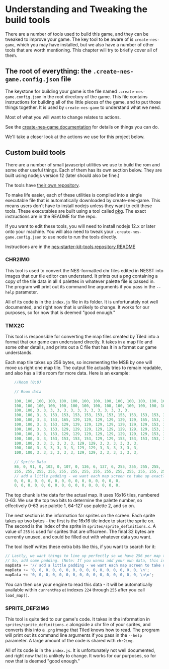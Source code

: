 # Understanding and Tweaking the build tools

There are a number of tools used to build this game, and they can be tweaked to improve your game.
The key tool to be aware of is `create-nes-game`, which you may have installed,
 but we also have a number of other tools
that are worth mentioning. This chapter will try to briefly cover all of them.

## The root of everything: the `.create-nes-game.config.json` file

The keystone for building your game is the file named `.create-nes-game.config.json` in the root directory 
of the game. 
This file contains instructions for building all of the little pieces of the game, and to put those
things together. It is used by `create-nes-game` to understand what we need.

Most of what you will want to change relates to actions.

See the 
[create-nes-game documentation](https://cppchriscpp.github.io/create-nes-game/#/?id=available-actions)
for details on things you can do. 

We'll take a closer look at the actions we use for this project below.

## Custom build tools

There are a number of small javascript utilities we use to build the rom and some other useful things. 
Each of them has its own section below. They are built using nodejs version 12 (later should also be 
fine.)

The tools have [their own repository](https://cppchriscpp.github.io/nes-starter-kit-tools).

To make life easier, each of these utilities is compiled into a single executable file that is 
automatically downloaded by create-nes-game. This means users don't have to install nodejs unless they want to 
edit these tools. These executables are built using a tool called 
[pkg](https://github.com/zeit/pkg). The exact instructions are in the README for the repo.

If you want to edit these tools, you will need to install nodejs 12.x or later onto your machine.
You will also need to tweak your `.create-nes-game.config.json` to use node to run the tools directly.

Instructions are in the 
[nes-starter-kit-tools repository README](https://cppchriscpp.github.io/nes-starter-kit-tools)

### CHR2IMG

This tool is used to convert the NES-formatted chr files edited in NESST into images that
our tile editor can understand. It prints out a png containing a copy of the tile data in all 4
palettes in whatever palette file is passed in. The program will print out its command line
arguments if you pass in the `--help` parameter. 

All of its code is in the `index.js` file in its folder. It is unfortunately
not well documented, and right now that is unlikely to change. It works for our purposes, so
for now that is deemed "good enough."

### TMX2C

This tool is responsible for converting the map files created by Tiled into a format that our game
can understand directly. It takes in a map file and some other details, and prints out a C file
that has it in a format our game understands. 

Each map tile takes up 256 bytes, so incrementing the MSB by one will move us right one map tile.
The output file actually tries to remain readable, and also has a little room for more data. Here
is an example: 

```c
    //Room (0:0)
    
    // Room data
    
    100, 100, 100, 100, 100, 100, 100, 100, 100, 100, 100, 100, 100, 100, 100, 100,
    100, 100, 100, 100, 100, 100, 100, 100, 100, 100, 100, 100, 100, 100, 100, 100,
    100, 100, 3, 3, 3, 3, 3, 3, 3, 3, 3, 3, 3, 3, 3, 3,
    100, 100, 3, 3, 153, 153, 153, 153, 153, 153, 153, 153, 153, 153, 3, 3,
    100, 100, 3, 3, 153, 165, 129, 129, 129, 129, 129, 129, 165, 153, 3, 3,
    100, 100, 3, 3, 153, 129, 129, 129, 129, 129, 129, 129, 129, 153, 3, 3,
    100, 100, 3, 3, 153, 129, 129, 129, 129, 129, 129, 129, 129, 153, 3, 3,
    100, 100, 3, 3, 153, 129, 129, 129, 129, 129, 129, 129, 129, 153, 3, 3,
    100, 100, 3, 3, 153, 153, 153, 153, 129, 129, 153, 153, 153, 153, 3, 3,
    100, 100, 3, 3, 3, 3, 3, 3, 129, 129, 3, 3, 3, 3, 3, 3,
    100, 100, 3, 3, 3, 3, 3, 3, 129, 129, 3, 3, 3, 3, 3, 3,
    100, 100, 3, 3, 3, 3, 3, 3, 129, 129, 3, 3, 3, 3, 3, 3,
    
    // Sprite Data
    86, 0, 91, 0, 102, 0, 107, 0, 136, 6, 137, 6, 255, 255, 255, 255,
    255, 255, 255, 255, 255, 255, 255, 255, 255, 255, 255, 255, 255, 255, 255, 255,
    // add a little padding - we want each map screen to take up exactly 256 bytes to make math easier.
    0, 0, 0, 0, 0, 0, 0, 0, 0, 0, 0, 0, 0, 0, 0, 0, 
    0, 0, 0, 0, 0, 0, 0, 0, 0, 0, 0, 0, 0, 0, 0, 0, 
```

The top chunk is the data for the actual map. It uses 16x16 tiles, numbered 0-63. We use the top
two bits to determine the palette number, so effectively 0-63 use palette 1, 64-127 use palette 2,
and so on.

The next section is the information for sprites on the screen. Each sprite takes up two bytes - 
the first is the 16x16 tile index to start the sprite on. The second is the index of the sprite in
`sprites/sprite_definitions.c`. A value of `255` is used for sprites that are offscreen. The final
32 bytes are currently unused, and could be filled out with whatever data you want. 

The tool itself writes these extra bits like this, if you want to search for it:

```javascript
// Lastly, we want things to line up perfectly so we have 256 per map tile (makes math easier)
// So, add some padding. (Note: If you wanna add your own data, this is the spot!)
mapData += '// add a little padding - we want each map screen to take up exactly 256 bytes to make math easier.\n';
mapData += '0, 0, 0, 0, 0, 0, 0, 0, 0, 0, 0, 0, 0, 0, 0, 0, \n';
mapData += '0, 0, 0, 0, 0, 0, 0, 0, 0, 0, 0, 0, 0, 0, 0, 0, \n\n';
```

You can then use your engine to read this data - it will be automatically available within 
`currentMap` at indexes `224` through `255` after you call `load_map()`.

### SPRITE_DEF2IMG

This tool is quite tied to our game's code. It takes in the information in `sprites/sprite_definitions.c`
alongside a chr file of your sprites, and converts this into a `.png` image that Tiled knows how to
read.  The program will print out its command line arguments if you pass in the `--help` parameter. A
large amount of the code is shared with `chr2img`.

All of its code is in the `index.js`. It is unfortunately
not well documented, and right now that is unlikely to change. It works for our purposes, so
for now that is deemed "good enough."
